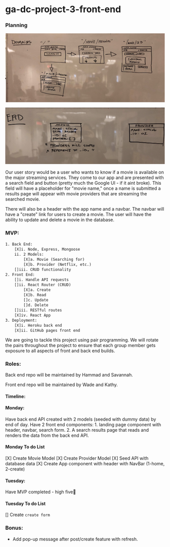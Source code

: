 # ga-dc-project-3-front-end

### Planning

!["Wireframe"](https://github.com/wadestewart/ga-dc-project-3-front-end/blob/feature-init/IMG_3461.jpg?raw=true 'Wireframe')

!["ERD"](<https://github.com/wadestewart/ga-dc-project-3-front-end/blob/feature-init/image%20(1).png?raw=true> 'ERD')

Our user story would be a user who wants to know if a movie is available on the major streaming services. They come to our app and are presented with a search field and button (pretty much the Google UI - if it aint broke). This field will have a placeholder for "movie name," once a name is submitted a results page will appear with movie providers that are streaming the searched movie.

There will also be a header with the app name and a navbar. The navbar will have a "create" link for users to create a movie. The user will have the ability to update and delete a movie in the database.


### MVP:
    1. Back End:
        [X]i. Node, Express, Mongoose
        ii. 2 Models:
            [X]a. Movie (Searching for)
            [X]b. Provider (Netflix, etc.)
        []iii. CRUD functionality
    2. Front End:
        []i. Handle API requests
        []ii. React Router (CRUD)
            [X]a. Create
            [X]b. Read
            []c. Update
            []d. Delete
        []iii. RESTful routes
        [X]iv. React App
    3. Deployment:
        [X]i. Heroku back end
        [X]ii. GitHub pages front end

We are going to tackle this project using pair programming. We will rotate the pairs throughout the project to ensure that each group member gets exposure to all aspects of front and back end builds.

### Roles:

Back end repo will be maintained by Hammad and Savannah.

Front end repo will be maintained by Wade and Kathy.
#### Timeline:

#### Monday:

Have back end API created with 2 models (seeded with dummy data) by end of day.
Have 2 front end components: 1. landing page component with header, navbar, search form. 2. A search results page that reads and renders the data from the back end API.

#### Monday To do List

[X] Create Movie Model
[X] Create Provider Model
[X] Seed API with database data
[X] Create App component with header with NavBar (1-home, 2-create)


#### Tuesday:
Have MVP completed - high five🙌

#### Tuesday To do List
[] Create `create form`

### Bonus: 

- Add pop-up message after post/create feature with refresh.



